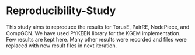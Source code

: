 # Reproducibility-Study
This study aims to reproduce the results for TorusE, PairRE, NodePiece, and CompGCN. 
We have used PYKEEN library for the KGEM implementation. 
Few results are kept here. Many other results were recorded and files were replaced with new result files in next iteration.

